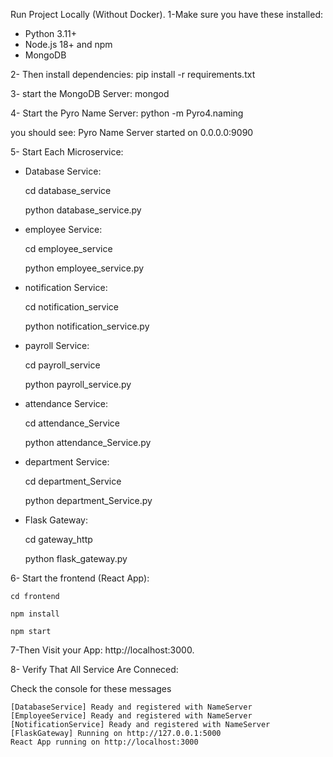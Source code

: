Run Project Locally (Without Docker).
1-Make sure you have these installed:
- Python 3.11+
- Node.js 18+ and npm
- MongoDB

2- Then install dependencies:
    pip install -r requirements.txt

3- start the MongoDB Server:
    mongod
	
4- Start the Pyro Name Server:
    python -m Pyro4.naming

you should see:
	Pyro Name Server started on 0.0.0.0:9090

5- Start Each Microservice:
- Database Service:
  
	cd database_service

	python database_service.py

- employee Service:
  
	cd employee_service

	python employee_service.py

- notification Service:
  
	cd notification_service

	python notification_service.py

- payroll Service:
  
	cd payroll_service

	python payroll_service.py

- attendance Service:
  
	cd attendance_Service

	python attendance_Service.py

- department Service:
  
	cd department_Service

	python department_Service.py

- Flask Gateway:

  	cd gateway_http
  
	python flask_gateway.py

6- Start the frontend (React App):

	cd frontend
	
	npm install
	
	npm start

7-Then Visit your App: http://localhost:3000.


8-  Verify That All Service Are Conneced: 

   Check the console for these messages 

	[DatabaseService] Ready and registered with NameServer
	[EmployeeService] Ready and registered with NameServer
	[NotificationService] Ready and registered with NameServer
	[FlaskGateway] Running on http://127.0.0.1:5000
	React App running on http://localhost:3000







